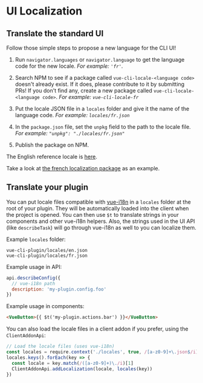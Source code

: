 # UI Localization

## Translate the standard UI

Follow those simple steps to propose a new language for the CLI UI!

1. Run `navigator.languages` or `navigator.language` to get the language code for the new locale. *For example: `'fr'`.*

2. Search NPM to see if a package called `vue-cli-locale-<language code>` doesn't already exist. If it does, please contribute to it by submitting PRs! If you don't find any, create a new package called `vue-cli-locale-<language code>`. *For example: `vue-cli-locale-fr`*

3. Put the locale JSON file in a `locales` folder and give it the name of the language code. *For example: `locales/fr.json`*

4. In the `package.json` file, set the `unpkg` field to the path to the locale file. *For example: `"unpkg": "./locales/fr.json"`*

5. Publish the package on NPM.

The English reference locale is [here](https://github.com/vuejs/vue-cli/blob/dev/packages/%40vue/cli-ui/locales/en.json).

Take a look at [the french localization package](https://github.com/Akryum/vue-cli-locale-fr) as an example.

## Translate your plugin

You can put locale files compatible with [vue-i18n](https://github.com/kazupon/vue-i18n) in a `locales` folder at the root of your plugin. They will be automatically loaded into the client when the project is opened. You can then use `$t` to translate strings in your components and other vue-i18n helpers. Also, the strings used in the UI API (like `describeTask`) will go through vue-i18n as well to you can localize them.

Example `locales` folder:

```
vue-cli-plugin/locales/en.json
vue-cli-plugin/locales/fr.json
```

Example usage in API:

```js
api.describeConfig({
  // vue-i18n path
  description: 'my-plugin.config.foo'
})
```

Example usage in components:

```html
<VueButton>{{ $t('my-plugin.actions.bar') }}</VueButton>
```

You can also load the locale files in a client addon if you prefer, using the `ClientAddonApi`:

```js
// Load the locale files (uses vue-i18n)
const locales = require.context('./locales', true, /[a-z0-9]+\.json$/i)
locales.keys().forEach(key => {
  const locale = key.match(/([a-z0-9]+)\./i)[1]
  ClientAddonApi.addLocalization(locale, locales(key))
})
```
